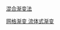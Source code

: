 [混合渐变法](https://www.bilibili.com/video/BV1tx411x7vj/?spm_id_from=333.788.recommend_more_video.1)

[网格渐变 流体式渐变](https://www.bilibili.com/video/BV1K54y187HB/?spm_id_from=333.788.recommend_more_video.1)
